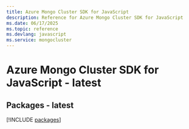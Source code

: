 ```yaml
---
title: Azure Mongo Cluster SDK for JavaScript
description: Reference for Azure Mongo Cluster SDK for JavaScript
ms.date: 06/17/2025
ms.topic: reference
ms.devlang: javascript
ms.service: mongocluster
---
```

# Azure Mongo Cluster SDK for JavaScript - latest
## Packages - latest
[!INCLUDE [packages](mongo-cluster-index.md)]